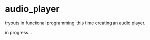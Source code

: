 # audio_player

tryouts in functional programming, this time creating an audio player.

in progress...